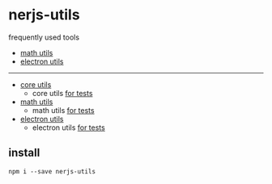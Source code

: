 # nerjs-utils
frequently used tools


- [math utils](./docs/math.md) 
- [electron utils](./docs/electron.md) 
***


- [core utils](./docs/core.md) 
  - core utils [for tests](./docs/core.md#for-tests) 
- [math utils](./docs/math.md) 
  - math utils [for tests](./docs/math.md#for-tests) 
- [electron utils](./docs/electron.md) 
  - electron utils [for tests](./docs/electron.md#For-tests) 

## install 

```
npm i --save nerjs-utils 
```